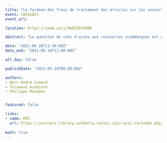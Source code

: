 ```yaml
---
title: "Le fardeau des frais de traitement des articles sur les universités canadiennes"
event: CAIS2021
event_url:

location: https://zoom.us/j/96815079086

abstract: "La question du coût d'accès aux ressources académiques est généralement résolue à partir  du coût des abonnements auprès des éditeurs scientifiques. Cette étude met en évidence les frais de traitement des articles (« Article Processing Charges », APC) payés par les institutions de recherche du Canada en tant que dépense académique supplémentaire. La base de données Unpaywall a été croisée avec les DOI (« identifiant numérique d'objet ») des publications des universités membres de l'Association des bibliothèques de recherche du Canada (ABRC) indexées dans la base de données Web of Science. Nous constatons que même si le libre accès devrait en principe réduire le coût d'accès à la littérature académique, nous nous retrouvons plutôt dans une situation où le coût d'accès et le coût de l'édition augmentent simultanément."

date: "2021-06-10T11:30:00Z"
date_end: "2021-06-10T12:00:00Z"

all_day: false

publishDate: "2021-05-18T00:00:00Z"

authors:
- Marc-André Simard
- Toluwase Asubiaro
- Philippe Mongeon


featured: false

links:
- name: PDF
  url: https://journals.library.ualberta.ca/ojs.cais-acsi.ca/index.php/cais-asci/article/view/1224/1026
  
math: true
---
```

